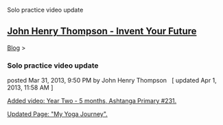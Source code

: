 Solo practice video update 

[John Henry Thompson - Invent Your Future](../index.html)
---------------------------------------------------------

    

[Blog](../z-blog-1.html)‎ > ‎

### Solo practice video update

posted Mar 31, 2013, 9:50 PM by John Henry Thompson   \[ updated Apr 1, 2013, 11:58 AM \]

  
[Added video: Year Two - 5 months, Ashtanga Primary #231.](http://www.youtube.com/watch?v=zjJI_3KuGR0)  
  
[Updated Page: "My Yoga Journey".](../yoga/yoga-journey.html)  
  

